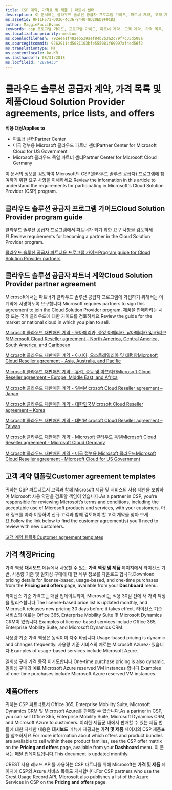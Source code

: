 ```yaml
---
title: CSP 계약, 가격표 및 제품 | 파트너 센터
description: 이 문서에는 클라우드 솔루션 공급자 프로그램 가이드, 파트너 계약, 고객 계약, 가격 목록 및 제품 링크가 포함되어 있습니다.
ms.assetid: 9F11F571-D036-4C36-8440-8D20ED9F0CD2
author: MaggiePucciEvans
keywords: csp 프로그램 가이드, 프로그램 가이드, 파트너 계약, 고객 계약, 가격 목록, 제품
ms.localizationpriority: medium
ms.openlocfilehash: 792eea1f482eb539aef84b2b3a2c79f7c33d508a
ms.sourcegitcommit: 92629114d5081103bfe555081f69997af4ed56f2
ms.translationtype: MT
ms.contentlocale: ko-KR
ms.lasthandoff: 08/31/2018
ms.locfileid: "2876433"
---
```

# <a name="cloud-solution-provider-agreements-price-lists-and-offers"></a><span data-ttu-id="e07a6-104">클라우드 솔루션 공급자 계약, 가격 목록 및 제품</span><span class="sxs-lookup"><span data-stu-id="e07a6-104">Cloud Solution Provider agreements, price lists, and offers</span></span>

**<span data-ttu-id="e07a6-105">적용 대상</span><span class="sxs-lookup"><span data-stu-id="e07a6-105">Applies to</span></span>**

-  <span data-ttu-id="e07a6-106">파트너 센터</span><span class="sxs-lookup"><span data-stu-id="e07a6-106">Partner Center</span></span>
-  <span data-ttu-id="e07a6-107">미국 정부용 Microsoft 클라우드 파트너 센터</span><span class="sxs-lookup"><span data-stu-id="e07a6-107">Partner Center for Microsoft Cloud for US Government</span></span>
-  <span data-ttu-id="e07a6-108">Microsoft 클라우드 독일 파트너 센터</span><span class="sxs-lookup"><span data-stu-id="e07a6-108">Partner Center for Microsoft Cloud Germany</span></span>


<span data-ttu-id="e07a6-109">이 문서의 정보를 검토하여 Microsoft의 CSP(클라우드 솔루션 공급자) 프로그램에 참여하기 위한 요구 사항을 이해하세요.</span><span class="sxs-lookup"><span data-stu-id="e07a6-109">Review the information in this article to understand the requirements for participating in Microsoft's Cloud Solution Provider (CSP) program.</span></span> 

## <a href="" id="programguide"></a><span data-ttu-id="e07a6-110">클라우드 솔루션 공급자 프로그램 가이드</span><span class="sxs-lookup"><span data-stu-id="e07a6-110">Cloud Solution Provider program guide</span></span>


<span data-ttu-id="e07a6-111">클라우드 솔루션 공급자 프로그램에서 파트너가 되기 위한 요구 사항을 검토하세요.</span><span class="sxs-lookup"><span data-stu-id="e07a6-111">Review requirements for becoming a partner in the Cloud Solution Provider program.</span></span>

[<span data-ttu-id="e07a6-112">클라우드 솔루션 공급자 파트너용 프로그램 가이드</span><span class="sxs-lookup"><span data-stu-id="e07a6-112">Program guide for Cloud Solution Provider partners</span></span>](http://go.microsoft.com/fwlink/p/?LinkId=617100)

## <a href="" id="partneragreement"></a><span data-ttu-id="e07a6-113">클라우드 솔루션 공급자 파트너 계약</span><span class="sxs-lookup"><span data-stu-id="e07a6-113">Cloud Solution Provider partner agreement</span></span>


<span data-ttu-id="e07a6-114">Microsoft에서는 파트너가 클라우드 솔루션 공급자 프로그램에 가입하기 위해서는 이 계약에 서명하도록 요구합니다.</span><span class="sxs-lookup"><span data-stu-id="e07a6-114">Microsoft requires partners to sign this agreement to join the Cloud Solution Provider program.</span></span> <span data-ttu-id="e07a6-115">제품을 판매하려는 시장 또는 국가 클라우드에 대한 가이드를 검토하세요.</span><span class="sxs-lookup"><span data-stu-id="e07a6-115">Review the guide for the market or national cloud in which you plan to sell.</span></span>

[<span data-ttu-id="e07a6-116">Microsoft 클라우드 재판매인 계약 - 북아메리카, 중앙 아메리카, 남아메리카 및 카리브 해</span><span class="sxs-lookup"><span data-stu-id="e07a6-116">Microsoft Cloud Reseller agreement – North America, Central America, South America, and Caribbean</span></span>](http://download.microsoft.com/download/2/C/8/2C8CAC17-FCE7-4F51-9556-4D77C7022DF5/MCRA2018_AOC_ENG_Sep2018_CR.pdf)

[<span data-ttu-id="e07a6-117">Microsoft 클라우드 재판매인 계약 - 아시아, 오스트레일리아 및 태평양</span><span class="sxs-lookup"><span data-stu-id="e07a6-117">Microsoft Cloud Reseller agreement – Asia, Australia, and Pacific</span></span>](http://download.microsoft.com/download/2/C/8/2C8CAC17-FCE7-4F51-9556-4D77C7022DF5/MCRA2018_APOC_ENG_Sep2018_CR.pdf)

[<span data-ttu-id="e07a6-118">Microsoft 클라우드 재판매인 계약 - 유럽, 중동 및 아프리카</span><span class="sxs-lookup"><span data-stu-id="e07a6-118">Microsoft Cloud Reseller agreement – Europe, Middle East, and Africa</span></span>](http://download.microsoft.com/download/2/C/8/2C8CAC17-FCE7-4F51-9556-4D77C7022DF5/MCRA2018_EOC_ENG_Sep2018_CR.pdf)

[<span data-ttu-id="e07a6-119">Microsoft 클라우드 재판매인 계약 - 일본</span><span class="sxs-lookup"><span data-stu-id="e07a6-119">Microsoft Cloud Reseller agreement – Japan</span></span>](http://download.microsoft.com/download/2/C/8/2C8CAC17-FCE7-4F51-9556-4D77C7022DF5/MCRA2018_JPN_ENG_Sep2018_CR.pdf)

[<span data-ttu-id="e07a6-120">Microsoft 클라우드 재판매인 계약 - 대한민국</span><span class="sxs-lookup"><span data-stu-id="e07a6-120">Microsoft Cloud Reseller agreement – Korea</span></span>](http://download.microsoft.com/download/2/C/8/2C8CAC17-FCE7-4F51-9556-4D77C7022DF5/MCRA2018_KOR_ENG_Sep2018_CR.pdf)

[<span data-ttu-id="e07a6-121">Microsoft 클라우드 재판매인 계약 - 대만</span><span class="sxs-lookup"><span data-stu-id="e07a6-121">Microsoft Cloud Reseller agreement – Taiwan</span></span>](http://download.microsoft.com/download/2/C/8/2C8CAC17-FCE7-4F51-9556-4D77C7022DF5/MCRA2018_TAI_ENG_Sep2018_CR.pdf)

[<span data-ttu-id="e07a6-122">Microsoft 클라우드 재판매인 계약 - Microsoft 클라우드 독일</span><span class="sxs-lookup"><span data-stu-id="e07a6-122">Microsoft Cloud Reseller agreement - Microsoft Cloud Germany</span></span>](http://download.microsoft.com/download/2/C/8/2C8CAC17-FCE7-4F51-9556-4D77C7022DF5/MCRA2018_EOC_GER_ENG_Sep2018_GermanCloud_CR.pdf)

[<span data-ttu-id="e07a6-123">Microsoft 클라우드 재판매인 계약 - 미국 정부용 Microsoft 클라우드</span><span class="sxs-lookup"><span data-stu-id="e07a6-123">Microsoft Cloud Reseller agreement - Microsoft Cloud for US Government</span></span>](http://download.microsoft.com/download/2/C/8/2C8CAC17-FCE7-4F51-9556-4D77C7022DF5/MCRA2018_AOC_USGCC_ENG_Sep2018_CR.pdf)

## <a href="" id="customeragreementtemplate"></a><span data-ttu-id="e07a6-124">고객 계약 템플릿</span><span class="sxs-lookup"><span data-stu-id="e07a6-124">Customer agreement templates</span></span>


<span data-ttu-id="e07a6-125">귀하는 CSP 파트너로서 고객과 함께 Microsoft 제품 및 서비스의 사용 제한을 포함하여 Microsoft 사용 약관을 검토할 책임이 있습니다.</span><span class="sxs-lookup"><span data-stu-id="e07a6-125">As a partner in CSP, you're responsible for reviewing Microsoft’s terms and conditions, including the acceptable use of Microsoft products and services, with your customers.</span></span> <span data-ttu-id="e07a6-126">아래 링크를 따라 이동하여 신규 고객과 함께 검토해야 할 고객 계약을 찾아 보세요.</span><span class="sxs-lookup"><span data-stu-id="e07a6-126">Follow the link below to find the customer agreement(s) you'll need to review with new customers.</span></span> 

[<span data-ttu-id="e07a6-127">고객 계약 템플릿</span><span class="sxs-lookup"><span data-stu-id="e07a6-127">Customer agreement templates</span></span>](agreements.md)

## <a name="pricing"></a><span data-ttu-id="e07a6-128">가격 책정</span><span class="sxs-lookup"><span data-stu-id="e07a6-128">Pricing</span></span>


<span data-ttu-id="e07a6-129">가격 책정 **대시보드** 메뉴에서 사용할 수 있는 **가격 책정 및 제품** 페이지에서 라이선스 기반, 사용량 기준 및 일회성 구매에 대 한 세부 정보를 다운로드 합니다.</span><span class="sxs-lookup"><span data-stu-id="e07a6-129">Download pricing details for license-based, usage-based, and one-time purchases from the **Pricing and offers** page, available from your **Dashboard** menu.</span></span> 

<span data-ttu-id="e07a6-130">라이선스 기준 가격표는 매달 업데이트되며, Microsoft는 적용 30일 전에 새 가격 책정을 릴리스합니다.</span><span class="sxs-lookup"><span data-stu-id="e07a6-130">The license-based price list is updated monthly, and Microsoft releases new pricing 30 days before it takes effect.</span></span> <span data-ttu-id="e07a6-131">라이선스 기준 서비스의 예로는 Office 365, Enterprise Mobility Suite 및 Microsoft Dynamics CRM이 있습니다.</span><span class="sxs-lookup"><span data-stu-id="e07a6-131">Examples of license-based services include Office 365, Enterprise Mobility Suite, and Microsoft Dynamics CRM.</span></span> 

<span data-ttu-id="e07a6-132">사용량 기준 가격 책정은 동적이며 자주 바뀝니다.</span><span class="sxs-lookup"><span data-stu-id="e07a6-132">Usage-based pricing is dynamic and changes frequently.</span></span> <span data-ttu-id="e07a6-133">사용량 기준 서비스의 예로는 Microsoft Azure가 있습니다.</span><span class="sxs-lookup"><span data-stu-id="e07a6-133">Examples of usage-based services include Microsoft Azure.</span></span>

<span data-ttu-id="e07a6-134">일회성 구매 가격 동적 이기도합니다.</span><span class="sxs-lookup"><span data-stu-id="e07a6-134">One-time purchase pricing is also dynamic.</span></span> <span data-ttu-id="e07a6-135">일회성 구매의 예로 Microsoft Azure reserved VM instances 합니다.</span><span class="sxs-lookup"><span data-stu-id="e07a6-135">Examples of one-time purchases include Microsoft Azure reserved VM instances.</span></span> 


## <a name="offers"></a><span data-ttu-id="e07a6-136">제품</span><span class="sxs-lookup"><span data-stu-id="e07a6-136">Offers</span></span>


<span data-ttu-id="e07a6-137">귀하는 CSP 파트너로서 Office 365, Enterprise Mobility Suite, Microsoft Dynamics CRM 및 Microsoft Azure를 판매할 수 있습니다.</span><span class="sxs-lookup"><span data-stu-id="e07a6-137">As a partner in CSP, you can sell Office 365, Enterprise Mobility Suite, Microsoft Dynamics CRM, and Microsoft Azure to customers.</span></span> <span data-ttu-id="e07a6-138">이러한 제품군 내에서 판매할 수 있는 제품 번들에 대한 자세한 내용은 **대시보드** 메뉴에 제공되는 **가격 및 제품** 페이지의 CSP 제품표를 참조하세요.</span><span class="sxs-lookup"><span data-stu-id="e07a6-138">For more information about which offers and product bundles are available to sell within these product families, see the CSP offer matrix on the **Pricing and offers** page, available from your **Dashboard** menu.</span></span> <span data-ttu-id="e07a6-139">이 문서는 매달 업데이트됩니다.</span><span class="sxs-lookup"><span data-stu-id="e07a6-139">This document is updated monthly.</span></span>

<span data-ttu-id="e07a6-140">CREST 사용 레코드 API를 사용하는 CSP 파트너를 위해 Microsoft는 **가격 및 제품** 페이지에 CSP의 Azure 서비스 목록도 게시합니다.</span><span class="sxs-lookup"><span data-stu-id="e07a6-140">For CSP partners who use the Crest Usage Record API, Microsoft also publishes a list of the Azure Services in CSP on the **Pricing and offers** page.</span></span>


